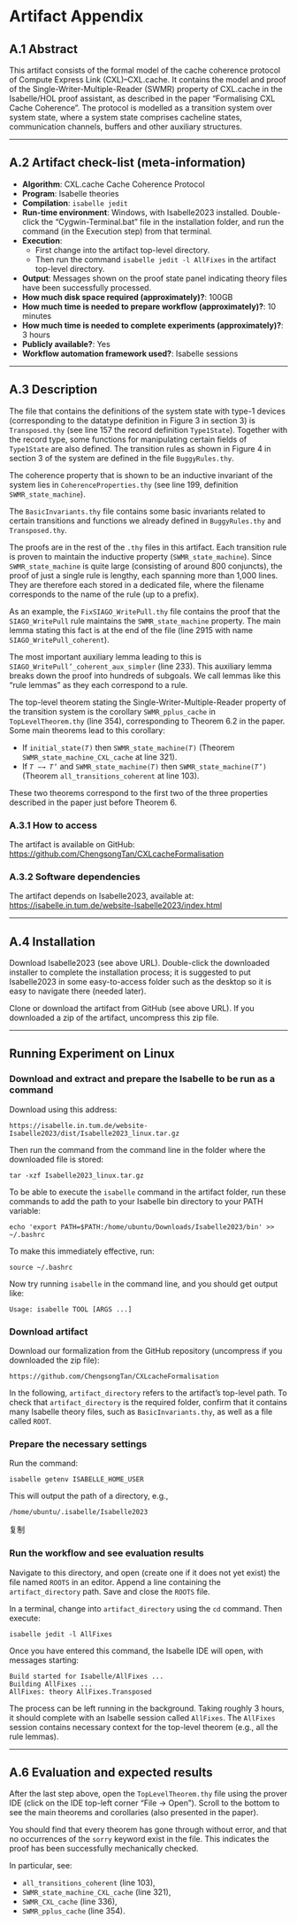 # Artifact Appendix

## A.1 Abstract
This artifact consists of the formal model of the cache coherence protocol of Compute Express Link (CXL)–CXL.cache. It contains the model and proof of the Single-Writer-Multiple-Reader (SWMR) property of CXL.cache in the Isabelle/HOL proof assistant, as described in the paper “Formalising CXL Cache Coherence”. The protocol is modelled as a transition system over system state, where a system state comprises cacheline states, communication channels, buffers and other auxiliary structures.

---

## A.2 Artifact check-list (meta-information)
- **Algorithm**: CXL.cache Cache Coherence Protocol  
- **Program**: Isabelle theories  
- **Compilation**: `isabelle jedit`  
- **Run-time environment**: Windows, with Isabelle2023 installed. Double-click the “Cygwin-Terminal.bat” file in the installation folder, and run the command (in the Execution step) from that terminal.  
- **Execution**:  
  - First change into the artifact top-level directory.  
  - Then run the command `isabelle jedit -l AllFixes` in the artifact top-level directory.  
- **Output**: Messages shown on the proof state panel indicating theory files have been successfully processed.  
- **How much disk space required (approximately)?**: 100GB  
- **How much time is needed to prepare workflow (approximately)?**: 10 minutes  
- **How much time is needed to complete experiments (approximately)?**: 3 hours  
- **Publicly available?**: Yes  
- **Workflow automation framework used?**: Isabelle sessions  

---

## A.3 Description
The file that contains the definitions of the system state with type-1 devices (corresponding to the datatype definition in Figure 3 in section 3) is `Transposed.thy` (see line 157 the record definition `Type1State`). Together with the record type, some functions for manipulating certain fields of `Type1State` are also defined. The transition rules as shown in Figure 4 in section 3 of the system are defined in the file `BuggyRules.thy`.

The coherence property that is shown to be an inductive invariant of the system lies in `CoherenceProperties.thy` (see line 199, definition `SWMR_state_machine`).

The `BasicInvariants.thy` file contains some basic invariants related to certain transitions and functions we already defined in `BuggyRules.thy` and `Transposed.thy`.

The proofs are in the rest of the `.thy` files in this artifact. Each transition rule is proven to maintain the inductive property (`SWMR_state_machine`). Since `SWMR_state_machine` is quite large (consisting of around 800 conjuncts), the proof of just a single rule is lengthy, each spanning more than 1,000 lines. They are therefore each stored in a dedicated file, where the filename corresponds to the name of the rule (up to a prefix).

As an example, the `FixSIAGO_WritePull.thy` file contains the proof that the `SIAGO_WritePull` rule maintains the `SWMR_state_machine` property. The main lemma stating this fact is at the end of the file (line 2915 with name `SIAGO_WritePull_coherent`).

The most important auxiliary lemma leading to this is `SIAGO_WritePull’_coherent_aux_simpler` (line 233). This auxiliary lemma breaks down the proof into hundreds of subgoals. We call lemmas like this “rule lemmas” as they each correspond to a rule.

The top-level theorem stating the Single-Writer-Multiple-Reader property of the transition system is the corollary `SWMR_pplus_cache` in `TopLevelTheorem.thy` (line 354), corresponding to Theorem 6.2 in the paper. Some main theorems lead to this corollary:
- If `initial_state(𝑇)` then `SWMR_state_machine(𝑇)` (Theorem `SWMR_state_machine_CXL_cache` at line 321).  
- If `𝑇 −→ 𝑇’` and `SWMR_state_machine(𝑇)` then `SWMR_state_machine(𝑇’)` (Theorem `all_transitions_coherent` at line 103).  

These two theorems correspond to the first two of the three properties described in the paper just before Theorem 6.

### A.3.1 How to access
The artifact is available on GitHub:  
<https://github.com/ChengsongTan/CXLcacheFormalisation>

### A.3.2 Software dependencies
The artifact depends on Isabelle2023, available at:  
<https://isabelle.in.tum.de/website-Isabelle2023/index.html>

---

## A.4 Installation
Download Isabelle2023 (see above URL). Double-click the downloaded installer to complete the installation process; it is suggested to put Isabelle2023 in some easy-to-access folder such as the desktop so it is easy to navigate there (needed later).

Clone or download the artifact from GitHub (see above URL). If you downloaded a zip of the artifact, uncompress this zip file.

---

## Running Experiment on Linux

### Download and extract and prepare the Isabelle to be run as a command
Download using this address:
```
https://isabelle.in.tum.de/website-Isabelle2023/dist/Isabelle2023_linux.tar.gz
```

Then run the command from the command line in the folder where the downloaded file is stored:
```
tar -xzf Isabelle2023_linux.tar.gz
```


To be able to execute the `isabelle` command in the artifact folder, run these commands to add the path to your Isabelle bin directory to your PATH variable:
```
echo 'export PATH=$PATH:/home/ubuntu/Downloads/Isabelle2023/bin' >> ~/.bashrc
```


To make this immediately effective, run:
```
source ~/.bashrc
```


Now try running `isabelle` in the command line, and you should get output like:
```
Usage: isabelle TOOL [ARGS ...]
```

### Download artifact
Download our formalization from the GitHub repository (uncompress if you downloaded the zip file):
```
https://github.com/ChengsongTan/CXLcacheFormalisation
```


In the following, `artifact_directory` refers to the artifact’s top-level path. To check that `artifact_directory` is the required folder, confirm that it contains many Isabelle theory files, such as `BasicInvariants.thy`, as well as a file called `ROOT`.

### Prepare the necessary settings
Run the command:
```
isabelle getenv ISABELLE_HOME_USER
```
This will output the path of a directory, e.g.,  
```
/home/ubuntu/.isabelle/Isabelle2023
```
复制

### Run the workflow and see evaluation results
Navigate to this directory, and open (create one if it does not yet exist) the file named `ROOTS` in an editor. Append a line containing the `artifact_directory` path. Save and close the `ROOTS` file.  

In a terminal, change into `artifact_directory` using the `cd` command. Then execute:
```
isabelle jedit -l AllFixes
```

Once you have entered this command, the Isabelle IDE will open, with messages starting:
```
Build started for Isabelle/AllFixes ...
Building AllFixes ...
AllFixes: theory AllFixes.Transposed
```

The process can be left running in the background. Taking roughly 3 hours, it should complete with an Isabelle session called `AllFixes`. The `AllFixes` session contains necessary context for the top-level theorem (e.g., all the rule lemmas).

---

## A.6 Evaluation and expected results
After the last step above, open the `TopLevelTheorem.thy` file using the prover IDE (click on the IDE top-left corner “File → Open”). Scroll to the bottom to see the main theorems and corollaries (also presented in the paper).

You should find that every theorem has gone through without error, and that no occurrences of the `sorry` keyword exist in the file. This indicates the proof has been successfully mechanically checked.

In particular, see:
- `all_transitions_coherent` (line 103),  
- `SWMR_state_machine_CXL_cache` (line 321),  
- `SWMR_CXL_cache` (line 336),  
- `SWMR_pplus_cache` (line 354).